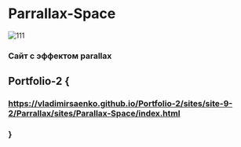 # Parrallax-Space

![111](https://user-images.githubusercontent.com/56477695/115112800-e5d4cb80-9f8f-11eb-8492-05b16e7f5cd0.png)

### Сайт с эффектом parallax

## Portfolio-2 {

### https://vladimirsaenko.github.io/Portfolio-2/sites/site-9-2/Parrallax/sites/Parallax-Space/index.html

### }
